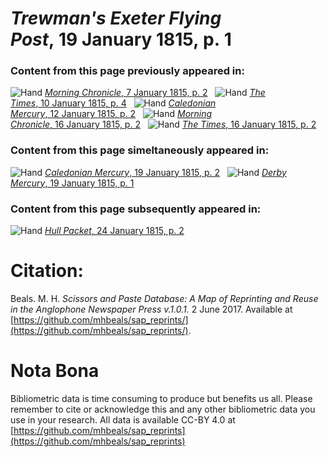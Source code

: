 # *Trewman's Exeter Flying Post*, 19 January 1815, p. 1  
  
### Content from this page previously appeared in:  
![Hand](http://scissorsandpaste.net/wp-content/uploads/2017/06/smallhandpointer.png) [*Morning Chronicle*, 7 January 1815, p. 2](https://mhbeals.github.io/sap_html/Morning-Chronicle/Morning-Chronicle-7-January-1815-p-2)  
![Hand](http://scissorsandpaste.net/wp-content/uploads/2017/06/smallhandpointer.png) [*The Times*, 10 January 1815, p. 4](https://mhbeals.github.io/sap_html/The-Times/The-Times-10-January-1815-p-4)  
![Hand](http://scissorsandpaste.net/wp-content/uploads/2017/06/smallhandpointer.png) [*Caledonian Mercury*, 12 January 1815, p. 2](https://mhbeals.github.io/sap_html/Caledonian-Mercury/Caledonian-Mercury-12-January-1815-p-2)  
![Hand](http://scissorsandpaste.net/wp-content/uploads/2017/06/smallhandpointer.png) [*Morning Chronicle*, 16 January 1815, p. 2](https://mhbeals.github.io/sap_html/Morning-Chronicle/Morning-Chronicle-16-January-1815-p-2)  
![Hand](http://scissorsandpaste.net/wp-content/uploads/2017/06/smallhandpointer.png) [*The Times*, 16 January 1815, p. 2](https://mhbeals.github.io/sap_html/The-Times/The-Times-16-January-1815-p-2)  
  
### Content from this page simeltaneously appeared in:  
![Hand](http://scissorsandpaste.net/wp-content/uploads/2017/06/smallhandpointer.png) [*Caledonian Mercury*, 19 January 1815, p. 2](https://mhbeals.github.io/sap_html/Caledonian-Mercury/Caledonian-Mercury-19-January-1815-p-2)  
![Hand](http://scissorsandpaste.net/wp-content/uploads/2017/06/smallhandpointer.png) [*Derby Mercury*, 19 January 1815, p. 1](https://mhbeals.github.io/sap_html/Derby-Mercury/Derby-Mercury-19-January-1815-p-1)  
  
### Content from this page subsequently appeared in:  
![Hand](http://scissorsandpaste.net/wp-content/uploads/2017/06/smallhandpointer.png) [*Hull Packet*, 24 January 1815, p. 2](https://mhbeals.github.io/sap_html/Hull-Packet/Hull-Packet-24-January-1815-p-2)  


# Citation: 

Beals. M. H. *Scissors and Paste Database: A Map of Reprinting and Reuse in the Anglophone Newspaper Press v.1.0.1.* 2 June 2017. Available at [https://github.com/mhbeals/sap_reprints/](https://github.com/mhbeals/sap_reprints/). 

# Nota Bona

Bibliometric data is time consuming to produce but benefits us all. Please remember to cite or acknowledge this and any other bibliometric data you use in your research. All data is available CC-BY 4.0 at [https://github.com/mhbeals/sap_reprints](https://github.com/mhbeals/sap_reprints)